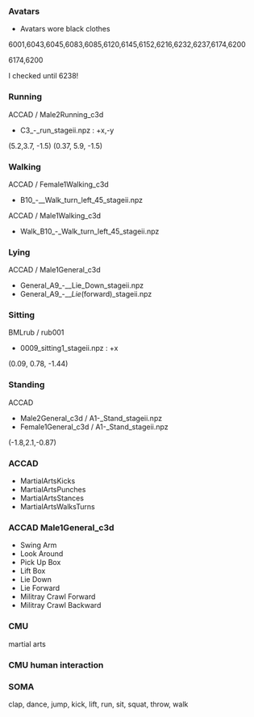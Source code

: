 ### Avatars
- Avatars wore black clothes

6001,6043,6045,6083,6085,6120,6145,6152,6216,6232,6237,6174,6200

6174,6200

I checked until 6238!
### Running
ACCAD / Male2Running_c3d
- C3_-_run_stageii.npz : +x,-y

(5.2,3.7, -1.5)
(0.37, 5.9, -1.5)


### Walking
ACCAD / Female1Walking_c3d
- B10_-__Walk_turn_left_45_stageii.npz

ACCAD / Male1Walking_c3d
- Walk_B10_-_Walk_turn_left_45_stageii.npz

### Lying
ACCAD / Male1General_c3d
- General_A9_-__Lie_Down_stageii.npz
- General_A9_-___Lie_(forward)_stageii.npz

### Sitting
BMLrub / rub001
- 0009_sitting1_stageii.npz : +x

(0.09, 0.78, -1.44)

### Standing
ACCAD 
- Male2General_c3d / A1-_Stand_stageii.npz
- Female1General_c3d / A1-_Stand_stageii.npz 

(-1.8,2.1,-0.87)


### ACCAD
- MartialArtsKicks
- MartialArtsPunches
- MartialArtsStances
- MartialArtsWalksTurns


### ACCAD Male1General_c3d
- Swing Arm
- Look Around
- Pick Up Box
- Lift Box
- Lie Down 
- Lie Forward
- Militray Crawl Forward
- Militray Crawl Backward

### CMU
martial arts

### CMU human interaction 


### SOMA
clap, dance, jump, kick, lift, run, sit, squat, throw, walk
